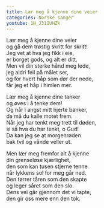 ```yaml
---
title: Lær meg å kjenne dine veier
categories: Norske sanger
youtube: 1H_J31IUHZk
---
```


Lær meg å kjenne dine veier  
og gå dem trøstig skritt for skritt!  
Jeg vet at hva jeg fikk i eie,  
er borget gods, og alt er ditt.  
Men vil din sterke hånd meg lede,  
jeg aldri feil på målet ser,  
og for hvert håp som dør der nede,  
får jeg et håp i himlen mer.

Lær meg å kjenne dine tanker  
og øves i å tenke dem!  
Og når i angst mitt hjerte banker,  
da må du kalle motet frem.  
Når jeg har tenkt meg trett til døden,  
si så hva du har tenkt, o Gud!  
Da kan jeg se at morgenrøden  
bak tvil og vånde veller ut.

Men lær meg fremfor alt å kjenne  
din grenseløse kjærlighet,  
den som kan tusen stjerne tenne  
når lykkens sol for meg går ned.  
Den tørrer tåren som den skapte  
og leger såret som den slo.  
Dens vei går gjennom det vi tapte,  
den gir oss mere enn den tok.
